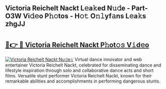 ## Victoria Reichelt Nackt L𝚎a𝚔ed N𝚞𝚍e - Part-O3W Vi𝚍𝚎o P𝚑𝚘tos - H𝚘𝚝 O𝚗𝚕yf𝚊ns L𝚎a𝚔s zhgJJ

# <h2><a href="http://kf7czp3.oniu.top/?m=Victoria+Reichelt+Nackt">🔗👉 🔴 Victoria Reichelt Nackt P𝚑ot𝚘𝚜 V𝚒d𝚎o</a></h2>

[![Victoria Reichelt Nackt Nu𝚍e𝚜](https://i.imgur.com/0qMVB7G.gif)](http://kf7czp3.oniu.top/?m=Victoria+Reichelt+Nackt)
Virtual dance innovator and web entertainer Victoria Reichelt Nackt, celebrated for disseminating dance and lifestyle inspiration through solo and collaborative dance acts and short films. Versatile stunt performer Victoria Reichelt Nackt, known for their remarkable abilities and accomplishments in performing dangerous stunts.  
